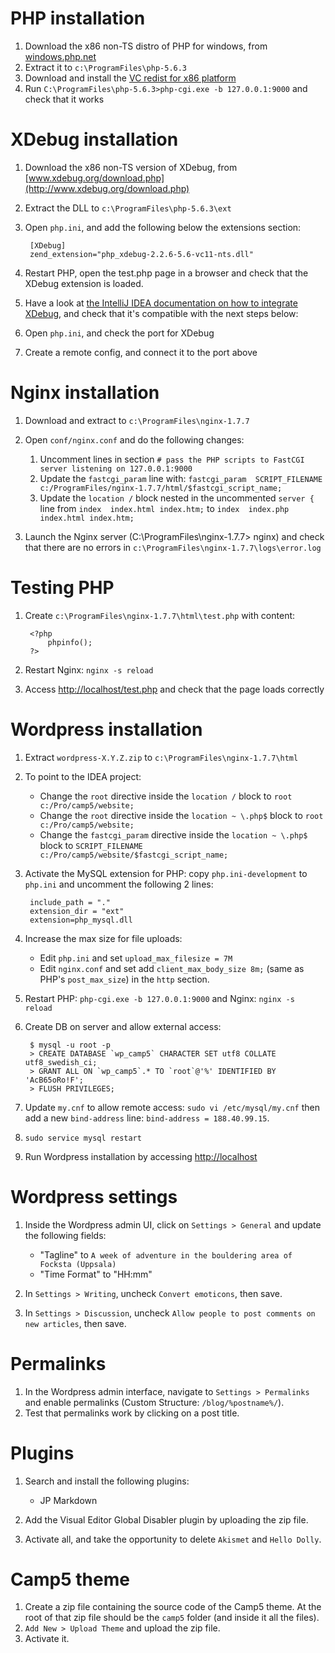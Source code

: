 # PHP installation

1. Download the x86 non-TS distro of PHP for windows, from [windows.php.net](http://windows.php.net/download/)
2. Extract it to `c:\ProgramFiles\php-5.6.3`
3. Download and install the [VC redist for x86 platform](http://www.microsoft.com/en-us/download/details.aspx?id=30679)
4. Run `C:\ProgramFiles\php-5.6.3>php-cgi.exe -b 127.0.0.1:9000` and check that it works


# XDebug installation

1. Download the x86 non-TS version of XDebug, from [www.xdebug.org/download.php](http://www.xdebug.org/download.php)
2. Extract the DLL to `c:\ProgramFiles\php-5.6.3\ext`

3. Open `php.ini`, and add the following below the extensions section:

        [XDebug]
        zend_extension="php_xdebug-2.2.6-5.6-vc11-nts.dll"

4. Restart PHP, open the test.php page in a browser and check that the XDebug extension is loaded.

5. Have a look at [the IntelliJ IDEA documentation on how to integrate XDebug](https://www.jetbrains.com/idea/help/configuring-xdebug.html), and check that it's compatible with the next steps below:

6. Open `php.ini`, and check the port for XDebug

7. Create a remote config, and connect it to the port above


# Nginx installation

1. Download and extract to `c:\ProgramFiles\nginx-1.7.7`

2. Open `conf/nginx.conf` and do the following changes:
    1. Uncomment lines in section `# pass the PHP scripts to FastCGI server listening on 127.0.0.1:9000`
    2. Update the `fastcgi_param` line with: `fastcgi_param  SCRIPT_FILENAME  c:/ProgramFiles/nginx-1.7.7/html/$fastcgi_script_name;`
    3. Update the `location /` block nested in the uncommented `server {` line from `index  index.html index.htm;` to `index  index.php index.html index.htm;`

3. Launch the Nginx server (C:\ProgramFiles\nginx-1.7.7> nginx) and check that there are no errors in `c:\ProgramFiles\nginx-1.7.7\logs\error.log`
        
        
# Testing PHP

1. Create `c:\ProgramFiles\nginx-1.7.7\html\test.php` with content:

        <?php
            phpinfo();
        ?>

3. Restart Nginx: `nginx -s reload`
4. Access [http://localhost/test.php](http://localhost/test.php) and check that the page loads correctly


# Wordpress installation

1. Extract `wordpress-X.Y.Z.zip` to `c:\ProgramFiles\nginx-1.7.7\html`

2. To point to the IDEA project:
    * Change the `root` directive inside the `location /` block to `root   c:/Pro/camp5/website;`
    * Change the `root` directive inside the `location ~ \.php$` block to `root           c:/Pro/camp5/website;`
    * Change the `fastcgi_param` directive inside the `location ~ \.php$` block to `SCRIPT_FILENAME  c:/Pro/camp5/website/$fastcgi_script_name;`
    
3. Activate the MySQL extension for PHP: copy `php.ini-development` to `php.ini` and uncomment the following 2 lines:

        include_path = "."
        extension_dir = "ext"
        extension=php_mysql.dll

4. Increase the max size for file uploads:
    * Edit `php.ini` and set `upload_max_filesize = 7M`
    * Edit `nginx.conf` and set add `client_max_body_size 8m;` (same as PHP's `post_max_size`) in the `http` section.
        
5. Restart PHP: `php-cgi.exe -b 127.0.0.1:9000` and Nginx: `nginx -s reload`

6. Create DB on server and allow external access:

        $ mysql -u root -p
        > CREATE DATABASE `wp_camp5` CHARACTER SET utf8 COLLATE utf8_swedish_ci;
        > GRANT ALL ON `wp_camp5`.* TO `root`@'%' IDENTIFIED BY 'AcB65oRo!F';
        > FLUSH PRIVILEGES;

6. Update `my.cnf` to allow remote access: `sudo vi /etc/mysql/my.cnf` then add a new `bind-address` line: `bind-address = 188.40.99.15`.
7. `sudo service mysql restart`
8. Run Wordpress installation by accessing [http://localhost](http://localhost)


# Wordpress settings

1. Inside the Wordpress admin UI, click on `Settings > General` and update the following fields:
    * "Tagline" to `A week of adventure in the bouldering area of Focksta (Uppsala)`
    * "Time Format" to "HH:mm"

2. In `Settings > Writing`, uncheck `Convert emoticons`, then save.

3. In `Settings > Discussion`, uncheck `Allow people to post comments on new articles`, then save.


# Permalinks

1. In the Wordpress admin interface, navigate to `Settings > Permalinks` and enable permalinks (Custom Structure: `/blog/%postname%/`).
2. Test that permalinks work by clicking on a post title.


# Plugins

1. Search and install the following plugins:
    * JP Markdown
    
2. Add the Visual Editor Global Disabler plugin by uploading the zip file.

3. Activate all, and take the opportunity to delete `Akismet` and `Hello Dolly`.


# Camp5 theme

1. Create a zip file containing the source code of the Camp5 theme. At the root of that zip file should be the `camp5` folder (and inside it all the files).
2. `Add New > Upload Theme` and upload the zip file.
3. Activate it.
